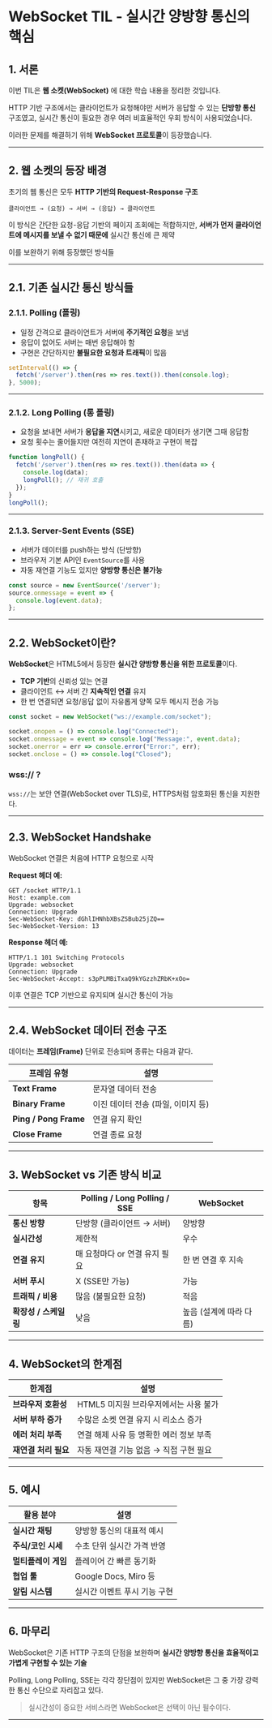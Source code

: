 
# WebSocket TIL - 실시간 양방향 통신의 핵심

## 1. 서론

이번 TIL은 **웹 소켓(WebSocket)** 에 대한 학습 내용을 정리한 것입니다.

HTTP 기반 구조에서는 클라이언트가 요청해야만 서버가 응답할 수 있는 **단방향 통신** 구조였고, 실시간 통신이 필요한 경우 여러 비효율적인 우회 방식이 사용되었습니다.

이러한 문제를 해결하기 위해 **WebSocket 프로토콜**이 등장했습니다.

---



## 2. 웹 소켓의 등장 배경

초기의 웹 통신은 모두 **HTTP 기반의 Request-Response 구조**

```text
클라이언트 → (요청) → 서버 → (응답) → 클라이언트
```

이 방식은 간단한 요청-응답 기반의 페이지 조회에는 적합하지만, **서버가 먼저 클라이언트에 메시지를 보낼 수 없기 때문에** 실시간 통신에 큰 제약

이를 보완하기 위해 등장했던 방식들

---



## 2.1. 기존 실시간 통신 방식들

### 2.1.1. Polling (폴링)

- 일정 간격으로 클라이언트가 서버에 **주기적인 요청**을 보냄
- 응답이 없어도 서버는 매번 응답해야 함
- 구현은 간단하지만 **불필요한 요청과 트래픽**이 많음

```javascript
setInterval(() => {
  fetch('/server').then(res => res.text()).then(console.log);
}, 5000);
```

---



### 2.1.2. Long Polling (롱 폴링)

- 요청을 보내면 서버가 **응답을 지연**시키고,
  새로운 데이터가 생기면 그때 응답함
- 요청 횟수는 줄어들지만 여전히 지연이 존재하고 구현이 복잡

```javascript
function longPoll() {
  fetch('/server').then(res => res.text()).then(data => {
    console.log(data);
    longPoll(); // 재귀 호출
  });
}
longPoll();
```

---



### 2.1.3. Server-Sent Events (SSE)

- 서버가 데이터를 push하는 방식 (단방향)
- 브라우저 기본 API인 `EventSource`를 사용
- 자동 재연결 기능도 있지만 **양방향 통신은 불가능**

```javascript
const source = new EventSource('/server');
source.onmessage = event => {
  console.log(event.data);
};
```

---



## 2.2. WebSocket이란?

**WebSocket**은 HTML5에서 등장한 **실시간 양방향 통신을 위한 프로토콜**이다.

- **TCP 기반**의 신뢰성 있는 연결
- 클라이언트 ↔ 서버 간 **지속적인 연결** 유지
- 한 번 연결되면 요청/응답 없이 자유롭게 양쪽 모두 메시지 전송 가능

```javascript
const socket = new WebSocket("ws://example.com/socket");

socket.onopen = () => console.log("Connected");
socket.onmessage = event => console.log("Message:", event.data);
socket.onerror = err => console.error("Error:", err);
socket.onclose = () => console.log("Closed");
```

###  wss:// ?
`wss://`는 보안 연결(WebSocket over TLS)로, HTTPS처럼 암호화된 통신을 지원한다.

---



## 2.3. WebSocket Handshake

WebSocket 연결은 처음에 HTTP 요청으로 시작

**Request 헤더 예:**

```
GET /socket HTTP/1.1
Host: example.com
Upgrade: websocket
Connection: Upgrade
Sec-WebSocket-Key: dGhlIHNhbXBsZSBub25jZQ==
Sec-WebSocket-Version: 13
```

**Response 헤더 예:**

```
HTTP/1.1 101 Switching Protocols
Upgrade: websocket
Connection: Upgrade
Sec-WebSocket-Accept: s3pPLMBiTxaQ9kYGzzhZRbK+xOo=
```

이후 연결은 TCP 기반으로 유지되며 실시간 통신이 가능

---



## 2.4. WebSocket 데이터 전송 구조

데이터는 **프레임(Frame)** 단위로 전송되며 종류는 다음과 같다.

| 프레임 유형             | 설명 |
|------------------------|------|
| **Text Frame**            | 문자열 데이터 전송 |
| **Binary Frame**          | 이진 데이터 전송 (파일, 이미지 등) |
| **Ping / Pong Frame**     | 연결 유지 확인 |
| **Close Frame**           | 연결 종료 요청 |

---



## 3. WebSocket vs 기존 방식 비교

| 항목            | Polling / Long Polling / SSE | WebSocket |
|-----------------|------------------------------|-----------|
| **통신 방향**       | 단방향 (클라이언트 → 서버)       | 양방향 |
| **실시간성**        | 제한적                          | 우수 |
| **연결 유지**       | 매 요청마다 or 연결 유지 필요    | 한 번 연결 후 지속 |
| **서버 푸시**       | X (SSE만 가능)                 | 가능 |
| **트래픽 / 비용**    | 많음 (불필요한 요청)             | 적음 |
| **확장성 / 스케일링** | 낮음                            | 높음 (설계에 따라 다름) |

---



## 4. WebSocket의 한계점

| 한계점            | 설명 |
|------------------|------|
| **브라우저 호환성** | HTML5 미지원 브라우저에서는 사용 불가 |
| **서버 부하 증가**  | 수많은 소켓 연결 유지 시 리소스 증가 |
| **에러 처리 부족**  | 연결 해제 사유 등 명확한 에러 정보 부족 |
| **재연결 처리 필요** | 자동 재연결 기능 없음 → 직접 구현 필요 |

---



## 5. 예시

| 활용 분야      | 설명 |
|----------------|------|
| **실시간 채팅**  | 양방향 통신의 대표적 예시 |
| **주식/코인 시세** | 수초 단위 실시간 가격 반영 |
| **멀티플레이 게임** | 플레이어 간 빠른 동기화 |
| **협업 툴**    | Google Docs, Miro 등 |
| **알림 시스템**   | 실시간 이벤트 푸시 기능 구현 |

---



## 6. 마무리

WebSocket은 기존 HTTP 구조의 단점을 보완하며 **실시간 양방향 통신을 효율적이고 가볍게 구현할 수 있는 기술**

Polling, Long Polling, SSE는 각각 장단점이 있지만 WebSocket은 그 중 가장 강력한 통신 수단으로 자리잡고 있다.

> 실시간성이 중요한 서비스라면 WebSocket은 선택이 아닌 필수이다.

---


